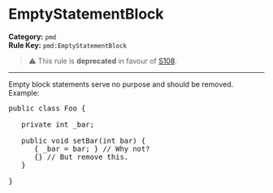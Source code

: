 # EmptyStatementBlock
**Category:** `pmd`<br/>
**Rule Key:** `pmd:EmptyStatementBlock`<br/>
> :warning: This rule is **deprecated** in favour of [S108](https://rules.sonarsource.com/java/RSPEC-108).

-----

Empty block statements serve no purpose and should be removed. Example:
<pre>
public class Foo {

   private int _bar;

   public void setBar(int bar) {
      { _bar = bar; } // Why not?
      {} // But remove this.
   }

}
</pre>
